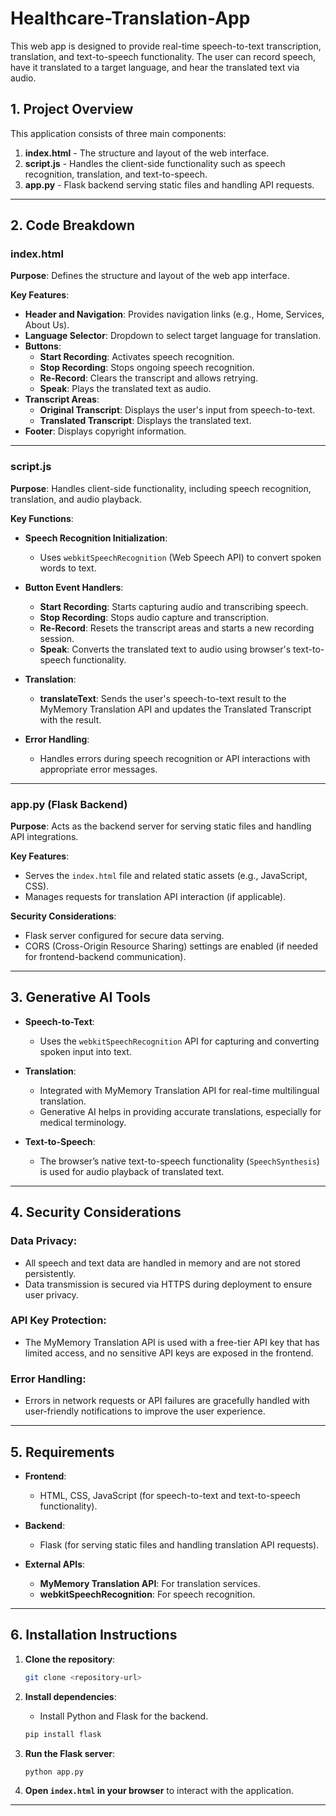 # Healthcare-Translation-App


This web app is designed to provide real-time speech-to-text transcription, translation, and text-to-speech functionality. The user can record speech, have it translated to a target language, and hear the translated text via audio.

## 1. Project Overview

This application consists of three main components:

1. **index.html** - The structure and layout of the web interface.
2. **script.js** - Handles the client-side functionality such as speech recognition, translation, and text-to-speech.
3. **app.py** - Flask backend serving static files and handling API requests.

---

## 2. Code Breakdown

### index.html
**Purpose**: Defines the structure and layout of the web app interface.

**Key Features**:
- **Header and Navigation**: Provides navigation links (e.g., Home, Services, About Us).
- **Language Selector**: Dropdown to select target language for translation.
- **Buttons**:
  - **Start Recording**: Activates speech recognition.
  - **Stop Recording**: Stops ongoing speech recognition.
  - **Re-Record**: Clears the transcript and allows retrying.
  - **Speak**: Plays the translated text as audio.
- **Transcript Areas**:
  - **Original Transcript**: Displays the user's input from speech-to-text.
  - **Translated Transcript**: Displays the translated text.
- **Footer**: Displays copyright information.

---

### script.js
**Purpose**: Handles client-side functionality, including speech recognition, translation, and audio playback.

**Key Functions**:
- **Speech Recognition Initialization**: 
  - Uses `webkitSpeechRecognition` (Web Speech API) to convert spoken words to text.
  
- **Button Event Handlers**:
  - **Start Recording**: Starts capturing audio and transcribing speech.
  - **Stop Recording**: Stops audio capture and transcription.
  - **Re-Record**: Resets the transcript areas and starts a new recording session.
  - **Speak**: Converts the translated text to audio using browser's text-to-speech functionality.

- **Translation**:
  - **translateText**: Sends the user's speech-to-text result to the MyMemory Translation API and updates the Translated Transcript with the result.

- **Error Handling**:
  - Handles errors during speech recognition or API interactions with appropriate error messages.

---

### app.py (Flask Backend)
**Purpose**: Acts as the backend server for serving static files and handling API integrations.

**Key Features**:
- Serves the `index.html` file and related static assets (e.g., JavaScript, CSS).
- Manages requests for translation API interaction (if applicable).
  
**Security Considerations**:
- Flask server configured for secure data serving.
- CORS (Cross-Origin Resource Sharing) settings are enabled (if needed for frontend-backend communication).

---

## 3. Generative AI Tools

- **Speech-to-Text**: 
  - Uses the `webkitSpeechRecognition` API for capturing and converting spoken input into text.

- **Translation**: 
  - Integrated with MyMemory Translation API for real-time multilingual translation.
  - Generative AI helps in providing accurate translations, especially for medical terminology.

- **Text-to-Speech**: 
  - The browser’s native text-to-speech functionality (`SpeechSynthesis`) is used for audio playback of translated text.

---

## 4. Security Considerations

### Data Privacy:
- All speech and text data are handled in memory and are not stored persistently.
- Data transmission is secured via HTTPS during deployment to ensure user privacy.

### API Key Protection:
- The MyMemory Translation API is used with a free-tier API key that has limited access, and no sensitive API keys are exposed in the frontend.

### Error Handling:
- Errors in network requests or API failures are gracefully handled with user-friendly notifications to improve the user experience.

---

## 5. Requirements

- **Frontend**: 
  - HTML, CSS, JavaScript (for speech-to-text and text-to-speech functionality).
  
- **Backend**: 
  - Flask (for serving static files and handling translation API requests).

- **External APIs**:
  - **MyMemory Translation API**: For translation services.
  - **webkitSpeechRecognition**: For speech recognition.

---

## 6. Installation Instructions

1. **Clone the repository**:
   ```bash
   git clone <repository-url>
   ```

2. **Install dependencies**:
   - Install Python and Flask for the backend.
   ```bash
   pip install flask
   ```

3. **Run the Flask server**:
   ```bash
   python app.py
   ```

4. **Open `index.html` in your browser** to interact with the application.

---


